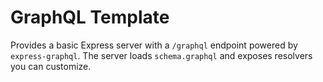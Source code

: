 # GraphQL Template

Provides a basic Express server with a `/graphql` endpoint powered by `express-graphql`.
The server loads `schema.graphql` and exposes resolvers you can customize.
